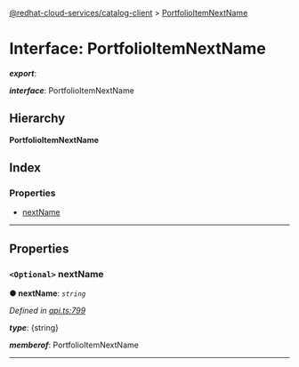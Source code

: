[@redhat-cloud-services/catalog-client](../README.md) > [PortfolioItemNextName](../interfaces/portfolioitemnextname.md)

# Interface: PortfolioItemNextName

*__export__*: 

*__interface__*: PortfolioItemNextName

## Hierarchy

**PortfolioItemNextName**

## Index

### Properties

* [nextName](portfolioitemnextname.md#nextname)

---

## Properties

<a id="nextname"></a>

### `<Optional>` nextName

**● nextName**: *`string`*

*Defined in [api.ts:799](https://github.com/RedHatInsights/javascript-clients/blob/master/packages/catalog/api.ts#L799)*

*__type__*: {string}

*__memberof__*: PortfolioItemNextName

___

